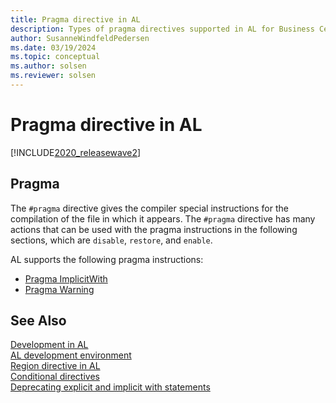 ```yaml
---
title: Pragma directive in AL
description: Types of pragma directives supported in AL for Business Central.
author: SusanneWindfeldPedersen
ms.date: 03/19/2024
ms.topic: conceptual
ms.author: solsen
ms.reviewer: solsen
---
```


# Pragma directive in AL

[!INCLUDE[2020_releasewave2](../../includes/2020_releasewave2.md)]

## Pragma

The `#pragma` directive gives the compiler special instructions for the compilation of the file in which it appears. The `#pragma` directive has many actions that can be used with the pragma instructions in the following sections, which are `disable`, `restore`, and `enable`. 

AL supports the following pragma instructions:

- [Pragma ImplicitWith](devenv-directive-pragma-implicitwith.md)
- [Pragma Warning](devenv-directive-pragma-warning.md)

## See Also

[Development in AL](../devenv-dev-overview.md)  
[AL development environment](../devenv-reference-overview.md)  
[Region directive in AL](devenv-directive-region.md)  
[Conditional directives](devenv-directives-in-al.md#conditional-directives)  
[Deprecating explicit and implicit with statements](../devenv-deprecating-with-statements-overview.md)